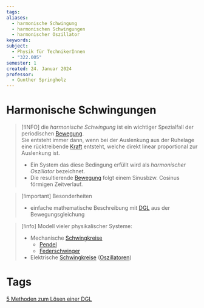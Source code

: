 ```yaml
---
tags: 
aliases:
  - harmonische Schwingung
  - harmonischen Schwingungen
  - harmonischer Oszillator
keywords: 
subject:
  - Physik für TechnikerInnen
  - "322.005"
semester: 1
created: 24. Januar 2024
professor:
  - Gunther Springholz
---
```

 

# Harmonische Schwingungen

> [!INFO] die *harmonische Schwingung* ist ein wichtiger Spezialfall der periodischen [Bewegung](Kinematik.md).  
> Sie entsteht immer dann, wenn bei der Auslenkung aus der Ruhelage eine rücktreibende [Kraft](Newtonsche%20Axiome.md) entsteht, welche direkt linear proportional zur Auslenkung ist.
>
> - Ein System das diese Bedingung erfüllt wird als *harmonischer Oszillator* bezeichnet.
> - Die resultierende [Bewegung](Kinematik.md) folgt einem Sinusbzw. Cosinus förmigen Zeitverlauf.

> [!important] Besonderheiten
> - einfache mathematische Beschreibung mit [DGL](../Mathe/{MOC}%20DGL.md) aus der Bewegungsgleichung

> [!info] Modell vieler physikalischer Systeme:
>- Mechanische [Schwingkreise](Schwingkreise.md)
>	- [Pendel](Pendel.md)
>	- [Federschwinger](Feder-Schwinger.md)
> - Elektrische [Schwingkreise](Schwingkreise.md) ([Oszillatoren](../Hardwareentwicklung/Oszillatoren/Clock%20Generierung.md))

# Tags

[5 Methoden zum Lösen einer DGL](https://www.youtube.com/watch?v=0kY3Wpvutfs)